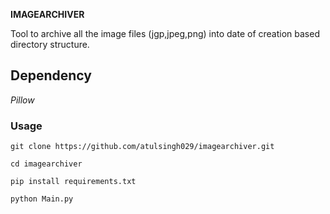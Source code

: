 **IMAGEARCHIVER**

Tool to archive all the image files (jgp,jpeg,png) into date of creation based directory structure.
## Dependency
*Pillow*

### Usage
```
git clone https://github.com/atulsingh029/imagearchiver.git
```
```
cd imagearchiver
```
```
pip install requirements.txt
```

```
python Main.py
```

